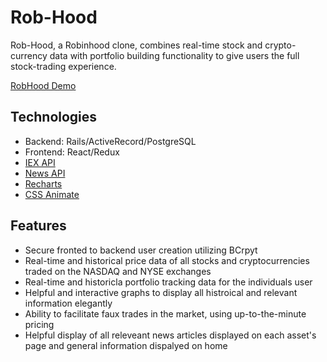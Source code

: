 # Rob-Hood

Rob-Hood, a Robinhood clone, combines real-time stock and crypto-currency data with portfolio building functionality to give users the full stock-trading experience.

[RobHood Demo](https://rob-hood.herokuapp.com/#/)

## Technologies

+ Backend: Rails/ActiveRecord/PostgreSQL
+ Frontend: React/Redux
+ [IEX API](https://iextrading.com/developer/docs/)
+ [News API](https://newsapi.org/docs)
+ [Recharts](http://recharts.org/en-US/)
+ [CSS Animate](https://daneden.github.io/animate.css/)

## Features 

+ Secure fronted to backend user creation utilizing BCrpyt
+ Real-time and historical price data of all stocks and cryptocurrencies traded on the NASDAQ and NYSE exchanges
+ Real-time and historicla portfolio tracking data for the individuals user
+ Helpful and interactive graphs to display all histroical and relevant information elegantly
+ Ability to facilitate faux trades in the market, using up-to-the-minute pricing
+ Helpful display of all releveant news articles displayed on each asset's page and general information dispalyed on home
